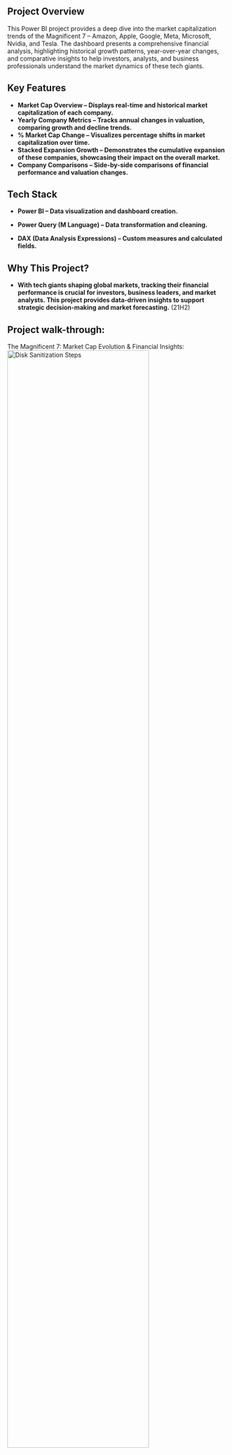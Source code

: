 <h2>Project Overview</h2>
This Power BI project provides a deep dive into the market capitalization trends of the Magnificent 7 – Amazon, Apple, Google, Meta, Microsoft, Nvidia, and Tesla. The dashboard presents a comprehensive financial analysis, highlighting historical growth patterns, year-over-year changes, and comparative insights to help investors, analysts, and business professionals understand the market dynamics of these tech giants.
<br />


<h2>Key Features</h2>

- <b>Market Cap Overview – Displays real-time and historical market capitalization of each company.</b> 
- <b>Yearly Company Metrics – Tracks annual changes in valuation, comparing growth and decline trends.</b>
- <b>% Market Cap Change – Visualizes percentage shifts in market capitalization over time.</b>
- <b>Stacked Expansion Growth – Demonstrates the cumulative expansion of these companies, showcasing their impact on the overall market.</b>
- <b>Company Comparisons – Side-by-side comparisons of financial performance and valuation changes.</b>


<h2>Tech Stack </h2>

- <b>Power BI – Data visualization and dashboard creation.</b>

- <b>Power Query (M Language) – Data transformation and cleaning.</b>

- <b>DAX (Data Analysis Expressions) – Custom measures and calculated fields.</b> 


<h2>Why This Project? </h2>

- <b>With tech giants shaping global markets, tracking their financial performance is crucial for investors, business leaders, and market analysts. This project provides data-driven insights to support strategic decision-making and market forecasting.</b> (21H2)

<h2>Project walk-through:</h2>

The Magnificent 7: Market Cap Evolution & Financial Insights: <br/>
<img src="https://i.imgur.com/1ULswwn.png" height="80%" width="80%" alt="Disk Sanitization Steps"/>
<br />
<br />

The Magnificent 7: Market Cap Evolution & Financial Insights in the period of 2000-2004: <br/>
<img src="https://i.imgur.com/2m02XQ2.png" height="80%" width="80%" alt="Disk Sanitization Steps"/>
<br />
<br />

The Magnificent 7: Market Cap Evolution & Financial Insights in the period of 2020-2024: <br/>
<img src="https://i.imgur.com/2m02XQ2.png" height="80%" width="80%" alt="Disk Sanitization Steps"/>
<br />
<br />


<!--
 ```diff
- text in red
+ text in green
! text in orange
# text in gray
@@ text in purple (and bold)@@
```
--!>

